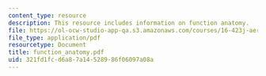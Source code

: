 ```yaml
---
content_type: resource
description: This resource includes information on function anatomy.
file: https://ol-ocw-studio-app-qa.s3.amazonaws.com/courses/16-423j-aerospace-biomedical-and-life-support-engineering-spring-2006/321fd1fcd6a87a14528986f06097a08a_function_anatomy.pdf
file_type: application/pdf
resourcetype: Document
title: function_anatomy.pdf
uid: 321fd1fc-d6a8-7a14-5289-86f06097a08a
---
```

